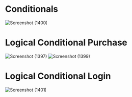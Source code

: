 # Conditionals 
![Screenshot (1400)](https://user-images.githubusercontent.com/101398263/220516297-422bdf3a-45f9-4921-9d30-2dd66fbb84e4.png)

# Logical Conditional Purchase 
![Screenshot (1397)](https://user-images.githubusercontent.com/101398263/220516417-56b6d69c-c94d-4b76-9e8a-b9bde92cb35b.png)
![Screenshot (1399)](https://user-images.githubusercontent.com/101398263/220516444-4bf92589-f5f1-45f5-9d59-f0a61f869041.png)

# Logical Conditional Login 
![Screenshot (1401)](https://user-images.githubusercontent.com/101398263/220522733-021c1407-1563-42df-8f3d-2d3c083bad54.png)
